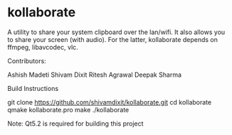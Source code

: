 kollaborate
===========

A utility to share your system clipboard over the lan/wifi. It also allows you to share your screen (with audio).
For the latter, kollaborate depends on ffmpeg, libavcodec, vlc.

Contributors:

Ashish Madeti
Shivam Dixit
Ritesh Agrawal
Deepak Sharma

Build Instructions

git clone https://github.com/shivamdixit/kollaborate.git
cd kollaborate
qmake kollaborate.pro
make ./kollaborate

Note: Qt5.2 is required for building this project

